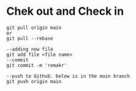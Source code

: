 # Chek out and Check in

```
git pull origin main
or 
git pull --rebase

--adding new file
git add file <file name>
--commit
git commit -m 'remakr'

--push to Github. below is in the main branch
git push origin main
```


